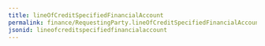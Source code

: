 ```yaml
---
title: lineOfCreditSpecifiedFinancialAccount
permalink: finance/RequestingParty.lineOfCreditSpecifiedFinancialAccount.html
jsonid: lineofcreditspecifiedfinancialaccount
---
```

